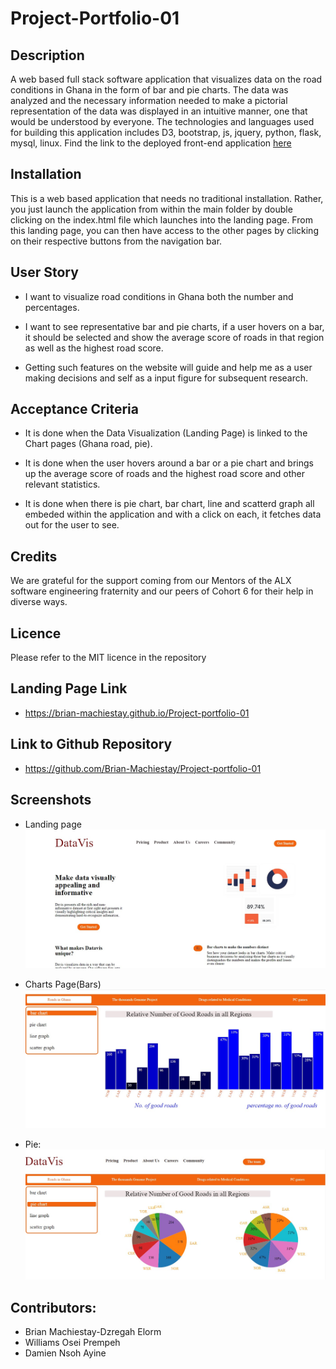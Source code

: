 # Project-Portfolio-01

## Description
A web based full stack software application that visualizes data on the road conditions in Ghana in the form of bar and pie charts. The data was analyzed and the necessary information needed to make a pictorial representation of the data was displayed in an intuitive manner, one that would be understood by everyone. The technologies and languages used for building this application includes D3, bootstrap, js, jquery, python, flask, mysql, linux. Find the link to the deployed front-end application [here](/)

## Installation
This is a web based application that needs no traditional installation. Rather, you just launch the application from within the main folder by double clicking on the index.html file which launches into the landing page. From this landing page, you can then have access to the other pages by clicking on their respective buttons from the navigation bar.

## User Story
* I want to visualize road conditions in Ghana both the number and percentages.

* I want to see representative bar and pie charts, if a user hovers on a bar, it should be selected and show the average score of roads in that region as well as the highest road score.

* Getting such features on the website will guide and help me as a user making decisions and self as a input figure for subsequent research.  

## Acceptance Criteria
* It is done when the Data Visualization (Landing Page) is linked to the Chart pages (Ghana road, pie).

* It is done when the user hovers around a bar or a pie chart and brings up the average score of roads and the highest road score and other relevant statistics.
* It is done when there is pie chart, bar chart, line and scatterd graph all embeded within the application and with a click on each, it fetches data out for the user to see.


## Credits
We are grateful for the support coming from our Mentors of the ALX software engineering fraternity and our peers of Cohort 6 for their help in diverse ways.
## Licence
Please refer to the MIT licence in the repository

## Landing Page Link
* https://brian-machiestay.github.io/Project-portfolio-01

## Link to Github Repository
* https://github.com/Brian-Machiestay/Project-portfolio-01

## Screenshots
* Landing page 
![image](./dynamic-web/images/landing.jpg)

* Charts Page(Bars)
![image](https://github.com/Brian-Machiestay/Project-portfolio-01/blob/main/dynamic-web/images/bars.jpg)

* Pie:
![image](https://github.com/Brian-Machiestay/Project-portfolio-01/blob/main/dynamic-web/images/pie.jpg)
## Contributors:

* Brian Machiestay-Dzregah Elorm
* Williams Osei Prempeh
* Damien Nsoh Ayine
